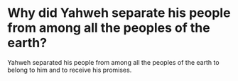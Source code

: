 # Why did Yahweh separate his people from among all the peoples of the earth?

Yahweh separated his people from among all the peoples of the earth to belong to him and to receive his promises.
